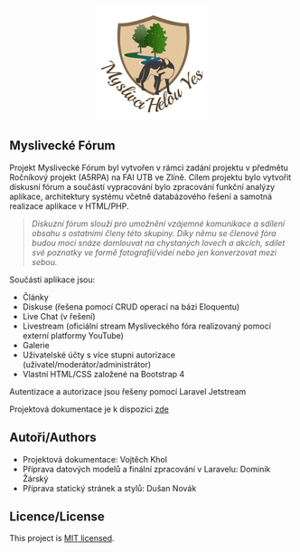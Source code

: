 <p align="center"><a href="https://github.com/Loupeznik/mysliveckeForum" target="_blank"><img src="https://raw.githubusercontent.com/Loupeznik/mysliveckeForum/master/public/img/logo.png" width="200"></a></p>

## Myslivecké Fórum

Projekt Myslivecké Fórum byl vytvořen v rámci zadání projektu v předmětu Ročníkový projekt (A5RPA) na FAI UTB ve Zlíně. Cílem projektu bylo vytvořit diskusní fórum a součástí vypracování bylo zpracování funkční analýzy aplikace, architektury systému včetně databázového řešení a samotná realizace aplikace v HTML/PHP.

><i>Diskuzní fórum slouží pro umožnění vzájemné komunikace a sdílení obsahu s ostatními členy této skupiny. Díky němu se členové fóra budou moci snáze domlouvat na chystaných lovech a akcích, sdílet své poznatky ve formě fotografií/videí nebo jen konverzovat mezi sebou.</i>

Součástí aplikace jsou:
- Články
- Diskuse (řešena pomocí CRUD operací na bázi Eloquentu)
- Live Chat (v řešení)
- Livestream (oficiální stream Mysliveckého fóra realizovaný pomocí externí platformy YouTube)
- Galerie
- Uživatelské účty s více stupni autorizace (uživatel/moderátor/administrátor)
- Vlastní HTML/CSS založené na Bootstrap 4

Autentizace a autorizace jsou řešeny pomocí Laravel Jetstream

Projektová dokumentace je k dispozici [zde](https://drive.google.com/file/d/1iYxHHG8yaAm38icb8F32TWPmItHZ9mTw/view?usp=sharing)

## Autoři/Authors

- Projektová dokumentace: Vojtěch Khol
- Příprava datových modelů a finální zpracování v Laravelu: Dominik Žárský
- Příprava statický stránek a stylů: Dušan Novák

## Licence/License

This project is [MIT licensed](https://opensource.org/licenses/MIT).

